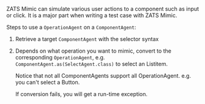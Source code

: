 ZATS Mimic can simulate various user actions to a component such as
input or click. It is a major part when writing a test case with ZATS
Mimic.

Steps to use a `OperationAgent` on a `ComponentAgent`:

1.  Retrieve a target `ComponentAgent` with the selector syntax
2.  Depends on what operation you want to mimic, convert to the
    corresponding `OperationAgent`, e.g.
    `ComponentAgent.as(SelectAgent.class)` to select an Listitem.
      
    Notice that not all ComponentAgents support all OperationAgent. e.g.
    you can't select a Button.

    If conversion fails, you will get a run-time exception.
